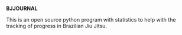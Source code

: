 **BJJOURNAL**

This is an open source python program with statistics to help with the tracking of progress in Brazilian Jiu Jitsu.
